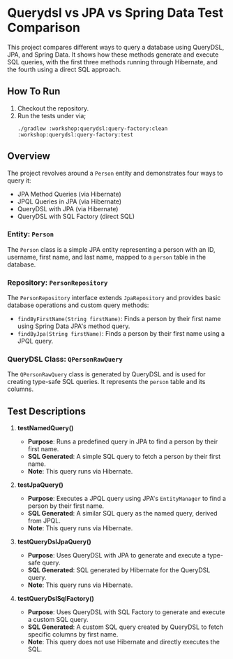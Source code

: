 # Querydsl vs JPA vs Spring Data Test Comparison

This project compares different ways to query a database using QueryDSL, JPA, and Spring Data. It shows how these methods generate and execute SQL queries, with the first three methods running through Hibernate, and the fourth using a direct SQL approach.

## How To Run

1) Checkout the repository.
2) Run the tests under via;
   ```shell
   ./gradlew :workshop:querydsl:query-factory:clean :workshop:querydsl:query-factory:test
   ```

## Overview

The project revolves around a `Person` entity and demonstrates four ways to query it:

- JPA Method Queries (via Hibernate)
- JPQL Queries in JPA (via Hibernate)
- QueryDSL with JPA (via Hibernate)
- QueryDSL with SQL Factory (direct SQL)

### Entity: `Person`

The `Person` class is a simple JPA entity representing a person with an ID, username, first name, and last name, mapped to a `person` table in the database.

### Repository: `PersonRepository`

The `PersonRepository` interface extends `JpaRepository` and provides basic database operations and custom query methods:

- `findByFirstName(String firstName)`: Finds a person by their first name using Spring Data JPA's method query.
- `findByJpa(String firstName)`: Finds a person by their first name using a JPQL query.

### QueryDSL Class: `QPersonRawQuery`

The `QPersonRawQuery` class is generated by QueryDSL and is used for creating type-safe SQL queries. It represents the `person` table and its columns.

## Test Descriptions

1. **testNamedQuery()**
   - **Purpose**: Runs a predefined query in JPA to find a person by their first name.
   - **SQL Generated**: A simple SQL query to fetch a person by their first name.
   - **Note**: This query runs via Hibernate.

2. **testJpaQuery()**
   - **Purpose**: Executes a JPQL query using JPA's `EntityManager` to find a person by their first name.
   - **SQL Generated**: A similar SQL query as the named query, derived from JPQL.
   - **Note**: This query runs via Hibernate.

3. **testQueryDslJpaQuery()**
   - **Purpose**: Uses QueryDSL with JPA to generate and execute a type-safe query.
   - **SQL Generated**: SQL generated by Hibernate for the QueryDSL query.
   - **Note**: This query runs via Hibernate.

4. **testQueryDslSqlFactory()**
   - **Purpose**: Uses QueryDSL with SQL Factory to generate and execute a custom SQL query.
   - **SQL Generated**: A custom SQL query created by QueryDSL to fetch specific columns by first name.
   - **Note**: This query does not use Hibernate and directly executes the SQL.

